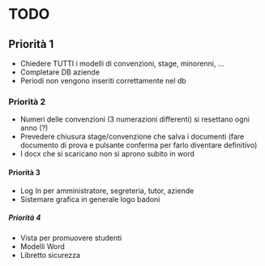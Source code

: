 # TODO


## Priorità 1
* Chiedere TUTTI i modelli di convenzioni, stage, minorenni, ...
* Completare DB aziende
* Periodi non vengono inseriti correttamente nel db


### Priorità 2
* Numeri delle convenzioni (3 numerazioni differenti) si resettano ogni anno (?)
* Prevedere chiusura stage/convenzione che salva i documenti (fare documento di prova e pulsante conferma per farlo diventare definitivo)
* I docx che si scaricano non si aprono subito in word


#### Priorità 3
* Log In per amministratore, segreteria, tutor, aziende
* Sistemare grafica in generale logo badoni


##### Priorità 4
* Vista per promuovere studenti
* Modelli Word
* Libretto sicurezza